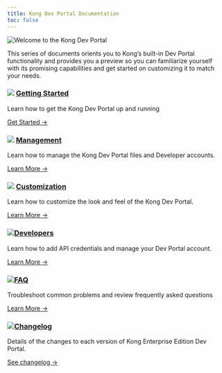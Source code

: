 ```yaml
---
title: Kong Dev Portal Documentation
toc: false
---
```

![Welcome to the Kong Dev Portal](https://konghq.com/wp-content/uploads/2018/05/kong-portal-intro.png)

<div>
  <p>This series of documents orients you to Kong’s built-in Dev Portal 
  functionality and provides you a preview so you can familiarize yourself with 
  its promising capabilities and get started on customizing it to match your needs.
  </p>
</div>

<div class="docs-grid">
  <div class="docs-grid-block">
    <h3><img src="/assets/images/icons/documentation/icn-quickstart.svg" />
    <a href="/enterprise/{{page.kong_version}}/developer-portal/configuration/getting-started">Getting Started</a></h3>
    <p>Learn how to get the Kong Dev Portal up and running</p>
    <a href="/enterprise/{{page.kong_version}}/developer-portal/configuration/getting-started">
    Get Started &rarr;</a>
  </div>

  <div class="docs-grid-block">
    <h3><img src="/assets/images/icons/documentation/icn-window.svg" />
    <a href="/enterprise/{{page.kong_version}}/developer-portal/management/file-management">Management</a></h3>
    <p>Learn how to manage the Kong Dev Portal files and Developer accounts.</p>
    <a href="/enterprise/{{page.kong_version}}/developer-portal/management/file-management">Learn More &rarr;</a>
  </div>

  <div class="docs-grid-block">
    <h3><img src="/assets/images/icons/documentation/icn-window.svg" />
    <a href="/enterprise/{{page.kong_version}}/developer-portal/customization">Customization</a></h3>
    <p>Learn how to customize the look and feel of the Kong Dev Portal.</p>
    <a href="/enterprise/{{page.kong_version}}/developer-portal/customization/customization">
    Learn More &rarr;</a>
  </div>

  <div class="docs-grid-block">
    <h3><img src="/assets/images/icons/documentation/icn-window.svg" /><a href="/enterprise/{{page.kong_version}}/developer-portal/developers/developer-access">Developers</a></h3>
    <p>Learn how to add API credentials and manage your Dev Portal account.</p>
    <a href="/enterprise/{{page.kong_version}}/developer-portal/developers/developer-access">Learn More &rarr;</a>
  </div>

  <!-- <div class="docs-grid-block">
    <h3><img src="/assets/images/icons/documentation/icn-window.svg" />
    <a href="/enterprise/{{page.kong_version}}/developer-portal/best-practices">
    Best Practices</a></h3>
    <p>Read Kong's "Best Practices" Guide for setting up and managing
    the Kong Dev Portal</p>
    <a href="/enterprise/{{page.kong_version}}/developer-portal/best-practices">
    Read the Guide &rarr;</a>
  </div> -->

  <div class="docs-grid-block">
    <h3><img src="/assets/images/icons/documentation/icn-window.svg" /><a href="/enterprise/{{page.kong_version}}/developer-portal/faq">FAQ</a></h3>
    <p>Troubleshoot common problems and review frequently asked questions</p>
    <a href="/enterprise/{{page.kong_version}}/developer-portal/faq">Learn More &rarr;</a>
  </div>

  <div class="docs-grid-block">
    <h3><img src="/assets/images/icons/documentation/icn-doc-reference.svg" /><a href="/gateway/changelog/#034">Changelog</a></h3>
    <p>Details of the changes to each version of Kong Enterprise 
    Edition Dev Portal.</p>
    <a href="/gateway/changelog/#304">See changelog &rarr;</a>
  </div>

  <!-- <div class="docs-grid-block">
    <h3><img src="/assets/images/icons/documentation/icn-window.svg" /><a href="/gateway/changelog/dev-portal">Migration Guide</a></h3>
    <p>Migrating to a new verions of the Kong Dev Portal? Follow this 'How To' guide for a smooth transition.</p>
    <a href="/gateway/changelog/">Learn More &rarr;</a>
  </div> -->

</div>
